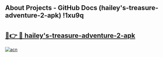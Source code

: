 ## About Projects - GitHub Docs (hailey's-treasure-adventure-2-apk) !1xu9q

# <h2><a href="https://andorid.site?title=hailey's-treasure-adventure-2-apk&ref=17">🔗👉 🔴 hailey's-treasure-adventure-2-apk</a></h2>

[![acn](https://github.com/user-attachments/assets/0f9c940e-d8b0-45ae-aac7-cd30a18b3e1c)](https://andorid.site?title=hailey's-treasure-adventure-2-apk&ref=17)

